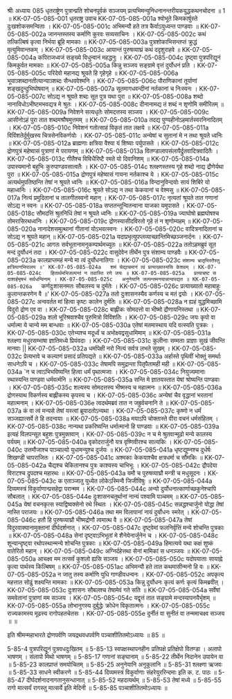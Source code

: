 श्रीः
अध्यायः 085
धृतराष्ट्रेण पुत्रान्प्रति शोचनपूर्वकं सञ्जयम् प्रत्यभिमन्युनिधनानन्तरीयकयुद्धकथनचोदना ॥ 1 ॥
KK-07-05-085-001	धृतराष्ट्र उवाच 
KK-07-05-085-001a	श्वोभूते किमकार्षुस्ते दुःखशोकसमन्विताः ।
KK-07-05-085-001c	अभिमन्यौ हते तत्र कैर्वाऽयुध्यन्त पाण्डवाः ॥
KK-07-05-085-002a	जानन्तस्तस्य कर्माणि कुरवः सव्यसाचिनः ।
KK-07-05-085-002c	कथं तत्किल्बिषं कृत्वा निर्भया ब्रूहि मामकाः ॥
KK-07-05-085-003a	पुत्रशोकाभिसन्तप्तं क्रुद्धं मृत्युमिवान्तकम् ।
KK-07-05-085-003c	आयान्तं पुरुषव्याघ्रं कथं ददृशुराहवे ॥
KK-07-05-085-004a	कपिराजध्वजं सङ्ख्ये विधुन्वानं महद्धनुः ।
KK-07-05-085-004c	दृष्ट्वा पुत्रपरिद्यूनं किमकुर्वत मामकाः ॥
KK-07-05-085-005a	किन्नु सञ्जय सङ्ग्रामे वृत्तं दुर्योधनं प्रति ।
KK-07-05-085-005c	परिदेवो महानद्य श्रूयते हि गृहेगृहे ॥
KK-07-05-085-006a	भूयाञ्शब्दानतीत्यान्याञ्शब्दः सैन्धववेश्मनि ।
KK-07-05-085-006c	पौराणिकानां तूर्याणां शङ्खदुन्दुभिघोषवान् ॥
KK-07-05-085-007a	सूतमागधवन्दीनां नर्तकानां च निःस्वनः ।
KK-07-05-085-007c	सोऽद्य न श्रूयते शब्दः सूत पुत्र यथा पुरा ॥
KK-07-05-085-008a	शब्दो नानाविधोऽभीष्टमभवद्यत्र मे श्रुतः ।
KK-07-05-085-008c	दीनानामद्य तं शब्दं न शृणोमि समीरितम् ॥
KK-07-05-085-009a	निवेशने सत्यधृतेः सोमदत्तस्य सञ्जय ।
KK-07-05-085-009c	आसीनोऽहं पुरा तात शब्दमश्रौषमुत्तमम् ॥
KK-07-05-085-010a	तदद्य पुण्यहीनोऽहमार्तस्वरनिनादितम् ।
KK-07-05-085-010c	निवेशनं गतोत्साहं विकृतं तात लक्षये ॥
KK-07-05-085-011a	विविंशतेर्दुर्मुखस्य चित्रसेनविकर्णयोः ।
KK-07-05-085-011c	अन्येषां च सुतानां मे न तथा श्रूयते ध्वनिः ॥
KK-07-05-085-012a	ब्राह्मणाः क्षत्रिया वैश्या यं शिष्याः पर्युपासते ।
KK-07-05-085-012c	द्रोणपुत्रं महेष्वासं पुत्राणां मे परायणम् ॥
KK-07-05-085-013a	वितण्डालापसंलापैर्द्रुतवादित्रवादितैः ।
KK-07-05-085-013c	गीतैश्च विविधैरिष्टै रमते यो दिवानिशम् ॥
KK-07-05-085-014a	उपास्यमानो बहुभिः कुरुपाण्डवसात्वतैः ।
KK-07-05-085-014c	श्लक्ष्णस्तस्य गृहे शब्दो नाद्य द्रौणेर्यथा पुरा ॥
KK-07-05-085-015a	द्रोणपुत्रं महेष्वासं गायना नर्तकाश्च ये ।
KK-07-05-085-015c	अत्यर्थमुपतिष्ठन्ति तेषां न श्रूयते ध्वनिः ॥
KK-07-05-085-016a	विन्दानुविन्दयोः सायं शिबिरे यो महाध्वनिः ।
KK-07-05-085-016c	श्रूयते सोऽद्य न तथा केकयानां च वेश्मसु ॥
KK-07-05-085-017a	नित्यं प्रमुदितानां च तालगीतस्वनो महान् ।
KK-07-05-085-017c	नृत्यतां श्रूयते तात गणानां सोऽद्य न स्वनः ॥
KK-07-05-085-018a	सप्ततन्तून्वितन्वाना याजका यमुपासते ।
KK-07-05-085-018c	सौमदत्तिं श्रुतनिधिं तेषां न श्रूयते ध्वनिः ॥
KK-07-05-085-019a	ज्याघोषो ब्रह्मघोषश्च तोमरासिरथध्वनिः ।
KK-07-05-085-019c	द्रोणस्यासीदविरतो गृहे तं न शृणोम्यहम् ॥
KK-07-05-085-020a	नानादेशसमुत्थानां गीतानां योऽभवत्स्वनः ।
KK-07-05-085-020c	वादित्रनादितानां च सोऽद्य न श्रूयते महान् ॥
KK-07-05-085-021a	यदाप्रभृत्युपप्लव्याच्छान्तिमिच्छञ्जनार्दनः ।
KK-07-05-085-021c	आगतः सर्वभूतानामनुकम्पार्थमच्युतः ॥
KK-07-05-085-022a	ततोऽहमब्रुवं सूत मन्दं दुर्योधनं तदा ।
KK-07-05-085-022c	वासुदेवेन तीर्थेन पुत्र संशाम्य पाण्डवैः ॥
KK-07-05-085-023a	कालप्राप्तमहं मन्ये मा त्वं दुर्योधनातिगाः ।
KK-07-05-085-023c	`संशाम्य भ्रातृभिस्तैस्तु क्षत्रियानभिपालय ॥'
KK-07-05-085-024a	शमं चेद्याचमानं त्वं प्रत्याख्यास्यसि केशवम् ।
KK-07-05-085-024c	हितार्थमभिजल्पन्तं न तवास्ति रणे जयः ॥
KK-07-05-085-025a	प्रत्याचष्ट स दाशार्हमृषभं सर्वधन्विनाम् ।
KK-07-05-085-025c	अनुनेयानि जल्पन्तमनयान्नान्वपद्यत ॥
KK-07-05-085-026a	`कर्णदुःशासनमतः सौबलस्य च दुर्मतेः ।
KK-07-05-085-026c	प्रत्याख्यातो महाबाहुः कुलान्तकरणेन वै ॥'
KK-07-05-085-027a	ततो दुःशासनस्यैव कर्णस्य च मतं द्वयोः ।
KK-07-05-085-027c	अन्ववर्तत मां हित्वा कृष्टः कालेन दुर्मतिः ॥
KK-07-05-085-028a	न ह्यहं युद्धमिच्छामि विदुरो द्रोण एव वा ।
KK-07-05-085-028c	बाह्लीकः सोमदत्तो वा भीष्मो द्रौणायनिस्तथा ॥
KK-07-05-085-029a	शलो भूरिश्रवाश्चैव पुरुमित्रो विविंशतिः ।
KK-07-05-085-029c	जयः कृपो वा धर्मात्मा ये चान्ये मम बान्धवाः ॥
KK-07-05-085-030a	एतेषां मतमास्थाय यदि वत्स्यति पुत्रकः ।
KK-07-05-085-030c	एतेभ्यश्च मदूर्ध्वं च अभोक्ष्यद्वसुधामिमाम् ॥
KK-07-05-085-031a	श्लक्ष्णा मधुरसम्भाषा ज्ञातिमध्ये प्रियंवदाः ।
KK-07-05-085-031c	कुलीनाः सम्मताः प्राज्ञाः सुखं जीवन्ति मानवाः ||
KK-07-05-085-032a	धर्मापेक्षी नरो नित्यं सर्वत्र लभते सुखम् ।
KK-07-05-085-032c	प्रेत्यभावे च कल्याणं प्रसादं प्रतिपद्यते ॥
KK-07-05-085-033a	अर्हास्ते पृथिवीं भोक्तुं समर्थाः साधनेऽपि च ।
KK-07-05-085-033c	तेषामपि समुद्रान्ता पितृपैतामही मही ॥
KK-07-05-085-034a	`न च त्वाऽभिभविष्यन्ति हित्वा धर्मं पृथात्मजाः ।
KK-07-05-085-034c	नियुज्यमानाः स्थास्यन्ति पाण्डवा धर्मवर्त्मनि ॥
KK-07-05-085-035a	सन्ति मे ज्ञातयस्तात येषां श्रोष्यन्ति पाण्डवाः ।
KK-07-05-085-035c	शल्यस्य सोमदत्तस्य भीष्मस्य च महात्मनः ॥
KK-07-05-085-036a	द्रोणस्याथ विकर्णस्य बाह्लीकस्य कृपस्य च ।
KK-07-05-085-036c	अन्येषां चैव वृद्धानां भरतानां महात्मनाम् ।
KK-07-05-085-036e	त्वदर्थमब्रवं तात न जह्रुर्वचनानि ते ॥
KK-07-05-085-037a	कं वा त्वं मन्यसे तेषां यस्त्वां ब्रूयादतोऽन्यथा ।
KK-07-05-085-037c	कृष्णो न धर्मं सञ्जह्यात्सर्वे ते हि तदन्वयाः ॥
KK-07-05-085-038a	मयाऽपि चोक्तास्ते वीरा वचनं धर्मसंहितम् ।
KK-07-05-085-038c	नान्यथा प्रकरिष्यन्ति धर्मात्मानो हि पाण्डवाः ॥
KK-07-05-085-039a	इत्यहं विलपन्सूत बहुशः पुत्रमुक्तवान् ।
KK-07-05-085-039c	न च मे श्रुतवान्मूढो मन्ये कालस्य पर्ययम् ॥
KK-07-05-085-040a	वृकोदरार्जुनौ यत्र वृष्णिवीरश्च सात्यकिः ।
KK-07-05-085-040c	उत्तमौजाश्च पाञ्चाल्यो युधामन्युश्च दुर्जयः ॥
KK-07-05-085-041a	धृष्टद्युम्नश्च दुर्धर्षः शिखण्डी चापराजितः ।
KK-07-05-085-041c	अश्मकाः केकयाश्चैव क्षत्रधर्मा च सौमकिः ॥
KK-07-05-085-042a	चैद्यश्च चेकितानश्च पुत्रः काश्यस्य चाभिभूः ।
KK-07-05-085-042c	द्रौपदेया विराटश्च द्रुपदश्च महारथः ॥
KK-07-05-085-043a	यमौ च पुरुषव्याघ्रौ मन्त्री च मधुसूदनः ।
KK-07-05-085-043c	क एताञ्जातु युध्येत लोकेऽस्मिन्वै जिजीविषुः ॥
KK-07-05-085-044a	दिव्यमस्त्रं विकुर्वाणान्प्रसहेद्वा परान्मम ।
KK-07-05-085-044c	अन्यो दुर्योधनात्कार्णाच्छकुनेश्चापि सौबलात् ।
KK-07-05-085-044e	दुःशासनचतुर्थानां नान्यं पश्यामि पञ्चमम् ॥
KK-07-05-085-045a	येषां वचनकृत्स स्याद्विष्वक्सेनो रथे स्थितः ।
KK-07-05-085-045c	सन्नद्धश्चार्जुनो योद्धा तेषां नास्ति पराजयः ॥
KK-07-05-085-046a	तथा मम विलापानां नायं दुर्योधनः स्मरेत् ।
KK-07-05-085-046c	हतौ हि पुरुषव्याघ्रौ भीष्मद्रोणौ त्वमात्थ वै ॥
KK-07-05-085-047a	तेषां विदुरवाक्यानामुक्तानां दीर्घदर्शनात् ।
KK-07-05-085-047c	दृष्ट्वेमां फलनिर्वृत्तिं मन्ये शोचन्ति पुत्रकाः ॥
KK-07-05-085-048a	सेनां दृष्ट्वाऽभिभूतां मे शैनेयेनार्जुनेन च ।
KK-07-05-085-048c	शून्यान्दृष्ट्वा रथोपस्थान्मन्ये शोचन्ति पुत्रकाः ॥
KK-07-05-085-049a	हिमात्यये यथा कक्षं शुष्कं वातेरितो महान् ।
KK-07-05-085-049c	अग्निर्दहेत्तथा सेनां मामिकां स धनञ्जयः ॥
KK-07-05-085-050a	आचक्ष्व मम तत्सर्वं कुशलो ह्यसि सञ्जय ।
KK-07-05-085-050c	यदोपयाताः सायाह्ने कृत्वा पार्थस्य किल्बिषम् ॥
KK-07-05-085-051ac	अभिमन्यौ हते तात कथमासीन्मनो हि वः ॥
KK-07-05-085-052a	न जातु तस्य कर्माणि युधि गाण्डीवधन्वनः ।
KK-07-05-085-052c	अपकृत्य महत्तात सोढुं शक्ष्यन्ति मामकाः ॥
KK-07-05-085-053a	किन्नु दुर्योधनः कृत्यं कर्णः कृत्यं किमब्रवीत् ।
KK-07-05-085-053c	दुःशासनः सौबलश्च तेषामेवं गते सति ॥
KK-07-05-085-054a	सर्वेषां समवेतानां पुत्राणां मम सञ्जय ।
KK-07-05-085-054c	यद्वृत्तं तात सङ्ग्रामे मन्दस्यापनयैर्भृशम् ॥
KK-07-05-085-055a	लोभानुगस्य दुर्बुद्धेः क्रोधेन विकृतात्मनः ।
KK-07-05-085-055c	राज्यकामस्य मूढस्य रागोपहतचेतसः ।
KK-07-05-085-055e	दुर्नीतं वा सुनीतं वा तन्ममाचक्ष्व सञ्जय ॥ ॥

इति श्रीमन्महाभारते द्रोणपर्वणि जयद्रथवधपर्वणि पञ्चाशीतितमोऽध्यायः ॥ 85 ॥

5-85-4 पुत्रपरिद्यूनं पुत्रवधदुःखितम् ॥ 5-85-13 स्वपक्षस्थापनहीनः प्रतिपक्षे प्रतिक्षेपो वितण्डा । अलापो भाषणम् । संलापो मिथो भाषणम् ॥ 5-85-17 गणानां सङ्घानाम् ॥ 5-85-22 तीर्थेन निदानेन उपायेन वा ॥ 5-85-23 कालप्राप्तं समयोचितम् ॥ 5-85-25 अनुनेयानि अनुकूलानि ॥ 5-85-31 श्लक्ष्णा ऋजवः ॥ 5-85-33 साधने स्वीकरणे ॥ 5-85-44 दिव्यमस्त्रं विकुर्वाणाः संहरेयुररिन्दमाः इति क. ट. पाठः ॥ 5-85-47 दीर्घदर्शनादनागतानुसन्धानात् ॥ 5-85-52 महदत्यर्थम् ॥ 5-85-53 तेषां मध्ये ॥ 5-85-55 रागो मात्सर्यं रागस्तु मात्सर्ये इति मेदिनी ॥ 5-85-85 पञ्चाशीतितमोऽध्यायः ॥
